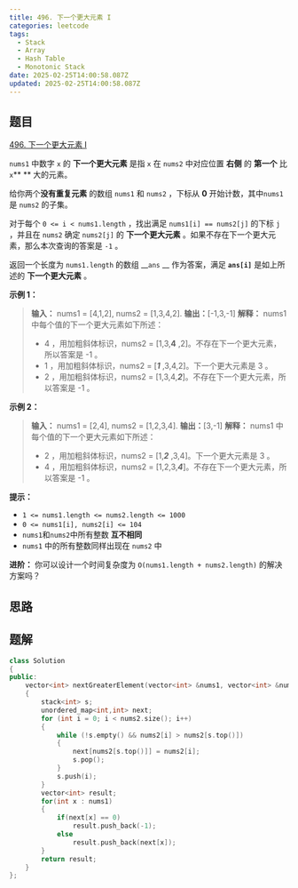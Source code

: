 ```yaml
---
title: 496. 下一个更大元素 I
categories: leetcode
tags: 
  - Stack
  - Array
  - Hash Table
  - Monotonic Stack
date: 2025-02-25T14:00:58.087Z
updated: 2025-02-25T14:00:58.087Z
---
```


<!--more-->

## 题目

[496. 下一个更大元素 I](https://leetcode.cn/problems/next-greater-element-i)

`nums1` 中数字 `x` 的 **下一个更大元素** 是指 `x` 在 `nums2` 中对应位置 **右侧** 的 **第一个** 比 `x`**
** 大的元素。

给你两个**没有重复元素** 的数组 `nums1` 和 `nums2` ，下标从 **0** 开始计数，其中`nums1` 是 `nums2` 的子集。

对于每个 `0 <= i < nums1.length` ，找出满足 `nums1[i] == nums2[j]` 的下标 `j` ，并且在 `nums2`
确定 `nums2[j]` 的 **下一个更大元素** 。如果不存在下一个更大元素，那么本次查询的答案是 `-1` 。

返回一个长度为 `nums1.length` 的数组 __`ans` __ 作为答案，满足 __`ans[i]`__ 是如上所述的 **下一个更大元素**
。



**示例 1：**

> 
> 
> **输入：** nums1 = [4,1,2], nums2 = [1,3,4,2].
> **输出：**[-1,3,-1]
> **解释：** nums1 中每个值的下一个更大元素如下所述：
> - 4 ，用加粗斜体标识，nums2 = [1,3,**4** ,2]。不存在下一个更大元素，所以答案是 -1 。
> - 1 ，用加粗斜体标识，nums2 = [_**1**_ ,3,4,2]。下一个更大元素是 3 。
> - 2 ，用加粗斜体标识，nums2 = [1,3,4,_**2**_]。不存在下一个更大元素，所以答案是 -1 。

**示例 2：**

> 
> 
> **输入：** nums1 = [2,4], nums2 = [1,2,3,4].
> **输出：**[3,-1]
> **解释：** nums1 中每个值的下一个更大元素如下所述：
> - 2 ，用加粗斜体标识，nums2 = [1,_**2**_ ,3,4]。下一个更大元素是 3 。
> - 4 ，用加粗斜体标识，nums2 = [1,2,3,_**4**_]。不存在下一个更大元素，所以答案是 -1 。
> 



**提示：**

  * `1 <= nums1.length <= nums2.length <= 1000`
  * `0 <= nums1[i], nums2[i] <= 104`
  * `nums1`和`nums2`中所有整数 **互不相同**
  * `nums1` 中的所有整数同样出现在 `nums2` 中



**进阶：** 你可以设计一个时间复杂度为 `O(nums1.length + nums2.length)` 的解决方案吗？



## 思路


## 题解

```cpp
class Solution
{
public:
    vector<int> nextGreaterElement(vector<int> &nums1, vector<int> &nums2)
    {
        stack<int> s;
        unordered_map<int,int> next; 
        for (int i = 0; i < nums2.size(); i++)
        {
            while (!s.empty() && nums2[i] > nums2[s.top()])
            {
                next[nums2[s.top()]] = nums2[i];
                s.pop();
            }
            s.push(i);
        }
        vector<int> result;
        for(int x : nums1)
        {
            if(next[x] == 0)
                result.push_back(-1);
            else
                result.push_back(next[x]);
        }
        return result;
    }
};
```
